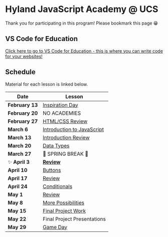 # Hyland JavaScript Academy @ UCS
Thank you for participating in this program! Please bookmark this page 😁

## VS Code for Education
[Click here to go to VS Code for Education - this is where you can write code for your websites!](https://vscodeedu.com/my-work/projects)

## Schedule
Material for each lesson is linked below.

| Date | Lesson |
|-|-|
| **February 13** | [Inspiration Day](InspirationDay/StudentDesc.md) |
| **February 20** | NO ACADEMIES |
| **February 27** | [HTML/CSS Review](HtmlCssReview/StudentDesc.md)|
| **March 6** | [Introduction to JavaScript](IntroToJS/StudentDesc.md) |
| **March 13** | [Introduction Review](IntroReview/StudentDesc.md) |
| **March 20** | [Data Types](DataTypes/StudentDesc.md) |
| **March 27** | 🌷 SPRING BREAK 🌷 |
| ✨ **April 3** | **[Review](DataTypesReview/StudentDesc.md)** |
| **April 10** | [Buttons](Buttons/StudentDesc.md) |
| **April 17** | [Review](Review/StudentDesc.md) |
| **April 24** | [Conditionals](Conditionals/StudentDesc.md) |
| **May 1** | [Review](ConditionalsReview/StudentDesc.md) |
| **May 8** | [More Possibilities](Possibilities/StudentDesc.md) |
| **May 15** | [Final Project Work](FinalProjectWork/StudentDesc.md) |
| **May 22** | Final Project Presentations |
| **May 29** | [Game Day](GameDay/StudentDesc.md) |
